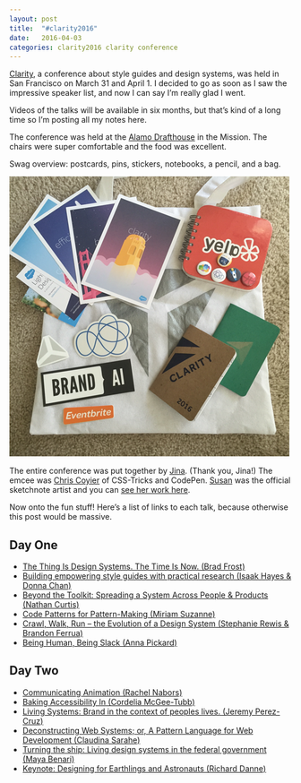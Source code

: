 ```yaml
---
layout: post
title:  "#clarity2016"
date:   2016-04-03
categories: clarity2016 clarity conference
---
```


[Clarity](http://clarityconf.com), a conference about style guides and design systems, was held in San Francisco on March 31 and April 1. I decided to go as soon as I saw the impressive speaker list, and now I can say I’m really glad I went.

Videos of the talks will be available in six months, but that’s kind of a long time so I’m posting all my notes here.

The conference was held at the [Alamo Drafthouse](https://drafthouse.com) in the Mission. The chairs were super comfortable and the food was excellent.

Swag overview: postcards, pins, stickers, notebooks, a pencil, and a bag.

![image](/assets/img/clarity-swag.png)

The entire conference was put together by [Jina](https://twitter.com/jina). (Thank you, Jina!) The emcee was [Chris Coyier](https://twitter.com/chriscoyier) of CSS-Tricks and CodePen. [Susan](https://twitter.com/bysusanlin) was the official sketchnote artist and you can [see her work here](http://sketch.bysusanlin.com/tagged/sketchnotes).

Now onto the fun stuff! Here’s a list of links to each talk, because otherwise this post would be massive.

## Day One

*   [The Thing Is Design Systems. The Time Is Now. (Brad Frost)](http://chinaowl.xyz/post/142145213289/the-thing-is-design-systems-the-time-is-now-by)
*   [Building empowering style guides with practical research (Isaak Hayes &amp; Donna Chan)](http://chinaowl.xyz/post/142145218784/building-empowering-style-guides-with)
*   [Beyond the Toolkit: Spreading a System Across People &amp; Products (Nathan Curtis)](http://chinaowl.xyz/post/142146770059/beyond-the-toolkit-spreading-a-system-across)
*   [Code Patterns for Pattern-Making (Miriam Suzanne)](http://chinaowl.xyz/post/142147748274/code-patterns-for-pattern-making-by)
*   [Crawl, Walk, Run – the Evolution of a Design System (Stephanie Rewis &amp; Brandon Ferrua)](http://chinaowl.xyz/post/142148416899/crawl-walk-run-the-evolution-of-a)
*   [Being Human, Being Slack (Anna Pickard)](http://chinaowl.xyz/post/142148906564/being-human-being-slack-by-anna-pickard)

## Day Two

*   [Communicating Animation (Rachel Nabors)](http://chinaowl.xyz/post/142206435674/communicating-animation-by-rachel-nabors)
*   [Baking Accessibility In (Cordelia McGee-Tubb)](http://chinaowl.xyz/post/142206973019/baking-accessibility-in-by-cordelia-mcgee-tubb)
*   [Living Systems: Brand in the context of peoples lives. (Jeremy Perez-Cruz)](http://chinaowl.xyz/post/142207218554/living-systems-brand-in-the-context-of)
*   [Deconstructing Web Systems; or, A Pattern Language for Web Development (Claudina Sarahe)](http://chinaowl.xyz/post/142207951964/deconstructing-web-systems-or-a-pattern)
*   [Turning the ship: Living design systems in the federal government (Maya Benari)](http://chinaowl.xyz/post/142208593289/turning-the-ship-living-design-systems-in)
*   [Keynote: Designing for Earthlings and Astronauts (Richard Danne)](http://chinaowl.xyz/post/142209024194/keynote-designing-for-earthlings-and-astronauts)